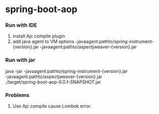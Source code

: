 # spring-boot-aop

### Run with IDE
1. install Ajc compile plugin
2. add java agent to VM options
   -javaagent:pathto/spring-instrument-{version}.jar
   -javaagent:pathto/aspectjweaver-{version}.jar

### Run with jar 
java -jar -javaagent:pathto/spring-instrument-{version}.jar \
-javaagent:pathto/aspectjweaver-{version}.jar \
./target/spring-boot-aop-0.0.1-SNAPSHOT.jar

### Problems
1. Use Ajc compile cause Lombok error. 